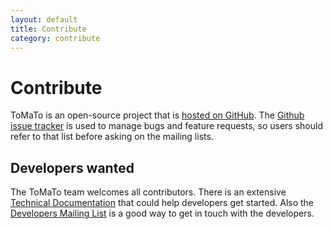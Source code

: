 ```yaml
---
layout: default
title: Contribute
category: contribute
---
```


# Contribute

ToMaTo is an open-source project that is [hosted on GitHub](http://github.org/GLab/ToMaTo). The [Github issue tracker](http://github.org/GLab/ToMaTo/issues) is used to manage bugs and feature requests, so users should refer to that list before asking on the mailing lists.

## Developers wanted

The ToMaTo team welcomes all contributors.
There is an extensive [Technical Documentation](http://tomato.readthedocs.org) that could help developers get started.
Also the [Developers Mailing List](http://lists.uni-kl.de/tomato-lab/info/devs) is a good way to get in touch with the developers.
